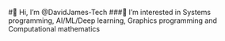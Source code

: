#👋 Hi, I’m @DavidJames-Tech
###👀 I’m interested in Systems programming, AI/ML/Deep learning, Graphics programming and Computational mathematics
<!---
DavidJames-Tech/DavidJames-Tech is a ✨ special ✨ repository because its `README.md` (this file) appears on your GitHub profile.
You can click the Preview link to take a look at your changes.
---
